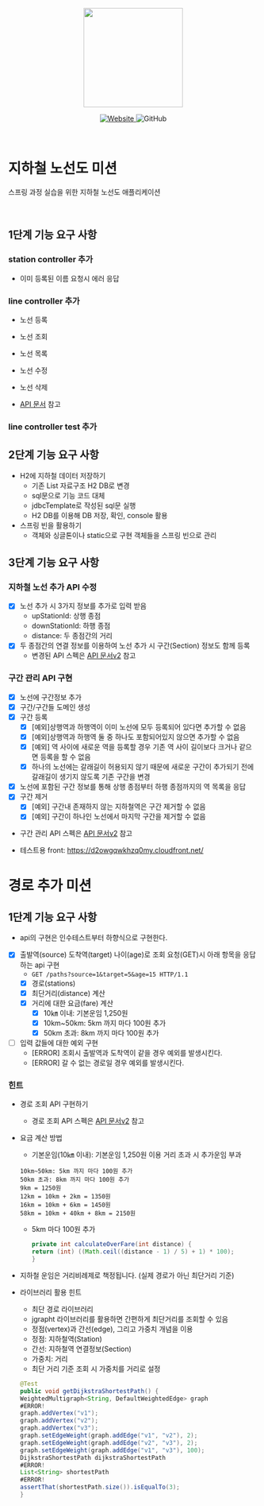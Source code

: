 <p align="center">
    <img width="200px;" src="https://raw.githubusercontent.com/woowacourse/atdd-subway-admin-frontend/master/images/main_logo.png"/>
</p>
<p align="center">
  <a href="https://techcourse.woowahan.com/c/Dr6fhku7" alt="woowacuorse subway">
    <img alt="Website" src="https://img.shields.io/website?url=https%3A%2F%2Fedu.nextstep.camp%2Fc%2FR89PYi5H">
  </a>
  <img alt="GitHub" src="https://img.shields.io/github/license/woowacourse/atdd-subway-path">
</p>

<br>

# 지하철 노선도 미션

스프링 과정 실습을 위한 지하철 노선도 애플리케이션

<br>

## 1단계 기능 요구 사항

### station controller 추가

- 이미 등록된 이름 요청시 에러 응답

### line controller 추가

- 노선 등록
- 노선 조회
- 노선 목록
- 노선 수정
- 노선 삭제

- [API 문서](https://techcourse-storage.s3.ap-northeast-2.amazonaws.com/d5c93e187919493da3280be44de0f17f#Line) 참고

### line controller test 추가

## 2단계 기능 요구 사항

- H2에 지하철 데이터 저장하기
	- 기존 List 자료구조 H2 DB로 변경
	- sql문으로 기능 코드 대체
	- jdbcTemplate로 작성된 sql문 실행
	- H2 DB를 이용해 DB 저장, 확인, console 활용
- 스프링 빈을 활용하기
	- 객체와 싱글톤이나 static으로 구현 객체들을 스프링 빈으로 관리

## 3단계 기능 요구 사항

### 지하철 노선 추가 API 수정

- [x] 노선 추가 시 3가지 정보를 추가로 입력 받음
	- upStationId: 상행 종점
	- downStationId: 하행 종점
	- distance: 두 종점간의 거리
- [x] 두 종점간의 연결 정보를 이용하여 노선 추가 시 구간(Section) 정보도 함께 등록
	- 변경된 API 스펙은 [API 문서v2](https://github.com/jinyoungchoi95/atdd-subway-map.git) 참고

### 구간 관리 API 구현

- [x] 노선에 구간정보 추가
- [x] 구간/구간들 도메인 생성
- [x] 구간 등록
	- [x] [예외]상행역과 하행역이 이미 노선에 모두 등록되어 있다면 추가할 수 없음
	- [x] [예외]상행역과 하행역 둘 중 하나도 포함되어있지 않으면 추가할 수 없음
	- [x] [예외] 역 사이에 새로운 역을 등록할 경우 기존 역 사이 길이보다 크거나 같으면 등록을 할 수 없음
	- [x] 하나의 노선에는 갈래길이 허용되지 않기 때문에 새로운 구간이 추가되기 전에 갈래길이 생기지 않도록 기존 구간을 변경
- [x] 노선에 포함된 구간 정보를 통해 상행 종점부터 하행 종점까지의 역 목록을 응답
- [x] 구간 제거
	- [x] [예외] 구간내 존재하지 않는 지하철역은 구간 제거할 수 없음
	- [x] [예외] 구간이 하나인 노선에서 마지막 구간을 제거할 수 없음
- 구간 관리 API
  스펙은 [API 문서v2](https://techcourse-storage.s3.ap-northeast-2.amazonaws.com/c682be69ae4e412c9e3905a59ef7b7ed#Line) 참고

- 테스트용 front: https://d2owgqwkhzq0my.cloudfront.net/

# 경로 추가 미션

## 1단계 기능 요구 사항

- api의 구현은 인수테스트부터 하향식으로 구현한다.
- [x] 출발역(source) 도착역(target) 나이(age)로 조회 요청(GET)시 아래 항목을 응답하는 api 구현
	- `GET /paths?source=1&target=5&age=15 HTTP/1.1`
	- [x] 경로(stations)
	- [x] 최단거리(distance) 계산
	- [x] 거리에 대한 요금(fare) 계산
		- [x] 10㎞ 이내: 기본운임 1,250원
		- [x] 10km~50km: 5km 까지 마다 100원 추가
		- [x] 50km 초과: 8km 까지 마다 100원 추가

- [ ] 입력 값들에 대한 예외 구현
	- [ERROR] 조회시 출발역과 도착역이 같을 경우 예외를 발생시킨다.
	- [ERROR] 갈 수 없는 경로일 경우 예외를 발생시킨다.

### 힌트

- 경로 조회 API 구현하기
	- 경로 조회 API
	  스펙은 [API 문서v2](https://techcourse-storage.s3.ap-northeast-2.amazonaws.com/c4c291f19953498e8eda8a38253eed51#Path)
	  참고
- 요금 계산 방법
	- 기본운임(10㎞ 이내): 기본운임 1,250원
	  이용 거리 초과 시 추가운임 부과
  ```
  10km~50km: 5km 까지 마다 100원 추가
  50km 초과: 8km 까지 마다 100원 추가
  9km = 1250원
  12km = 10km + 2km = 1350원
  16km = 10km + 6km = 1450원
  58km = 10km + 40km + 8km = 2150원
  ```

	- 5km 마다 100원 추가
	  ```java
	  private int calculateOverFare(int distance) {
	  return (int) ((Math.ceil((distance - 1) / 5) + 1) * 100);
	  }
	  ```
- 지하철 운임은 거리비례제로 책정됩니다. (실제 경로가 아닌 최단거리 기준)

- 라이브러리 활용 힌트
	- 최단 경로 라이브러리
	- jgrapht 라이브러리를 활용하면 간편하게 최단거리를 조회할 수 있음
	- 정점(vertex)과 간선(edge), 그리고 가중치 개념을 이용
	- 정점: 지하철역(Station)
	- 간선: 지하철역 연결정보(Section)
	- 가중치: 거리
	- 최단 거리 기준 조회 시 가중치를 거리로 설정
    ```java
    @Test
    public void getDijkstraShortestPath() {
    WeightedMultigraph<String, DefaultWeightedEdge> graph
    #ERROR!
    graph.addVertex("v1");
    graph.addVertex("v2");
    graph.addVertex("v3");
    graph.setEdgeWeight(graph.addEdge("v1", "v2"), 2);
    graph.setEdgeWeight(graph.addEdge("v2", "v3"), 2);
    graph.setEdgeWeight(graph.addEdge("v1", "v3"), 100);
    DijkstraShortestPath dijkstraShortestPath
    #ERROR!
    List<String> shortestPath
    #ERROR!
    assertThat(shortestPath.size()).isEqualTo(3);
    }
    ```
